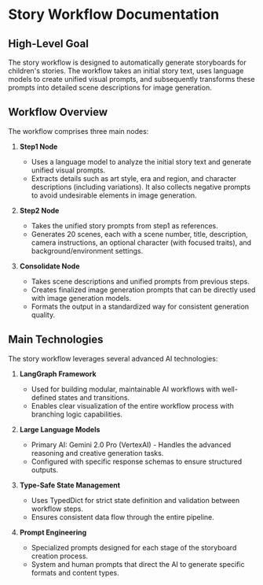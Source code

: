 # Story Workflow Documentation

## High-Level Goal

The story workflow is designed to automatically generate storyboards for children's stories. The workflow takes an initial story text, uses language models to create unified visual prompts, and subsequently transforms these prompts into detailed scene descriptions for image generation.

## Workflow Overview

The workflow comprises three main nodes:

1. **Step1 Node**
   - Uses a language model to analyze the initial story text and generate unified visual prompts.
   - Extracts details such as art style, era and region, and character descriptions (including variations). It also collects negative prompts to avoid undesirable elements in image generation.

2. **Step2 Node**
   - Takes the unified story prompts from step1 as references. 
   - Generates 20 scenes, each with a scene number, title, description, camera instructions, an optional character (with focused traits), and background/environment settings.

3. **Consolidate Node**
   - Takes scene descriptions and unified prompts from previous steps.
   - Creates finalized image generation prompts that can be directly used with image generation models.
   - Formats the output in a standardized way for consistent generation quality.

## Main Technologies

The story workflow leverages several advanced AI technologies:

1. **LangGraph Framework**
   - Used for building modular, maintainable AI workflows with well-defined states and transitions.
   - Enables clear visualization of the entire workflow process with branching logic capabilities.

2. **Large Language Models**
   - Primary AI: Gemini 2.0 Pro (VertexAI) - Handles the advanced reasoning and creative generation tasks.
   - Configured with specific response schemas to ensure structured outputs.

3. **Type-Safe State Management**
   - Uses TypedDict for strict state definition and validation between workflow steps.
   - Ensures consistent data flow through the entire pipeline.

4. **Prompt Engineering**
   - Specialized prompts designed for each stage of the storyboard creation process.
   - System and human prompts that direct the AI to generate specific formats and content types.



  